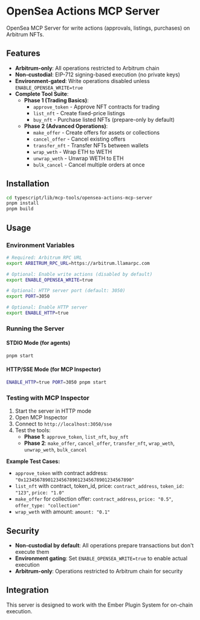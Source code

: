 # OpenSea Actions MCP Server

OpenSea MCP Server for write actions (approvals, listings, purchases) on Arbitrum NFTs.

## Features

- **Arbitrum-only**: All operations restricted to Arbitrum chain
- **Non-custodial**: EIP-712 signing-based execution (no private keys)
- **Environment-gated**: Write operations disabled unless `ENABLE_OPENSEA_WRITE=true`
- **Complete Tool Suite**:
  - **Phase 1 (Trading Basics)**:
    - `approve_token` - Approve NFT contracts for trading
    - `list_nft` - Create fixed-price listings
    - `buy_nft` - Purchase listed NFTs (prepare-only by default)
  - **Phase 2 (Advanced Operations)**:
    - `make_offer` - Create offers for assets or collections
    - `cancel_offer` - Cancel existing offers
    - `transfer_nft` - Transfer NFTs between wallets
    - `wrap_weth` - Wrap ETH to WETH
    - `unwrap_weth` - Unwrap WETH to ETH
    - `bulk_cancel` - Cancel multiple orders at once

## Installation

```bash
cd typescript/lib/mcp-tools/opensea-actions-mcp-server
pnpm install
pnpm build
```

## Usage

### Environment Variables

```bash
# Required: Arbitrum RPC URL
export ARBITRUM_RPC_URL=https://arbitrum.llamarpc.com

# Optional: Enable write actions (disabled by default)
export ENABLE_OPENSEA_WRITE=true

# Optional: HTTP server port (default: 3050)
export PORT=3050

# Optional: Enable HTTP server
export ENABLE_HTTP=true
```

### Running the Server

#### STDIO Mode (for agents)
```bash
pnpm start
```

#### HTTP/SSE Mode (for MCP Inspector)
```bash
ENABLE_HTTP=true PORT=3050 pnpm start
```

### Testing with MCP Inspector

1. Start the server in HTTP mode
2. Open MCP Inspector
3. Connect to `http://localhost:3050/sse`
4. Test the tools:
   - **Phase 1**: `approve_token`, `list_nft`, `buy_nft`
   - **Phase 2**: `make_offer`, `cancel_offer`, `transfer_nft`, `wrap_weth`, `unwrap_weth`, `bulk_cancel`

**Example Test Cases:**
- `approve_token` with contract address: `"0x1234567890123456789012345678901234567890"`
- `list_nft` with contract, token_id, price: `contract_address`, `token_id: "123"`, `price: "1.0"`
- `make_offer` for collection offer: `contract_address`, `price: "0.5"`, `offer_type: "collection"`
- `wrap_weth` with amount: `amount: "0.1"`

## Security

- **Non-custodial by default**: All operations prepare transactions but don't execute them
- **Environment gating**: Set `ENABLE_OPENSEA_WRITE=true` to enable actual execution
- **Arbitrum-only**: Operations restricted to Arbitrum chain for security

## Integration

This server is designed to work with the Ember Plugin System for on-chain execution.
